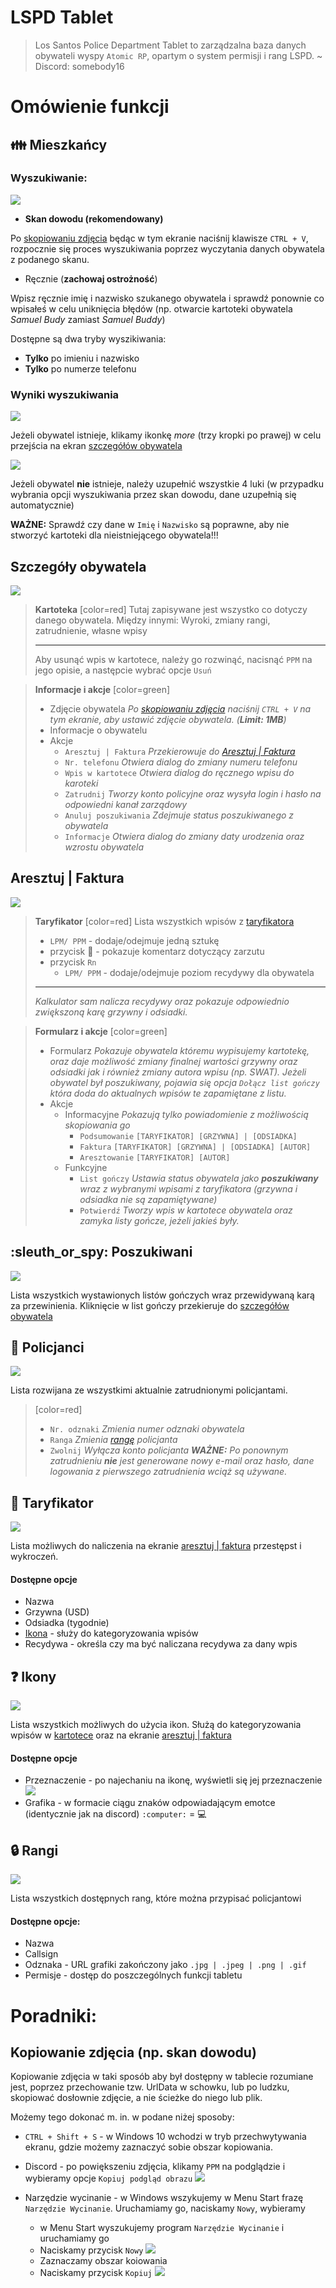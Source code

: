 # LSPD Tablet

> Los Santos Police Department Tablet to zarządzalna baza danych obywateli wyspy `Atomic RP`, opartym o system permisji i rang LSPD.
> ~ Discord: somebody16

# Omówienie funkcji

## :family: Mieszkańcy

### Wyszukiwanie:
![](https://i.imgur.com/gou6CZr.png)

- **Skan dowodu (rekomendowany)**

Po [skopiowaniu zdjęcia](#Kopiowanie-zdjęcia-np-skan-dowodu) będąc w tym ekranie naciśnij klawisze `CTRL + V`, rozpocznie się proces wyszukiwania poprzez wyczytania danych obywatela z podanego skanu.

- Ręcznie (**zachowaj ostrożność**)

Wpisz ręcznie imię i nazwisko szukanego obywatela i sprawdź ponownie co wpisałeś w celu uniknięcia błędów (np. otwarcie kartoteki obywatela *Samuel Budy* zamiast *Samuel Buddy*)

Dostępne są dwa tryby wyszikiwania:
- **Tylko** po imieniu i nazwisko
- **Tylko** po numerze telefonu

### Wyniki wyszukiwania
![](https://i.imgur.com/TiStIwY.png)

Jeżeli obywatel istnieje, klikamy ikonkę *more* (trzy kropki po prawej) w celu przejścia na ekran [szczegółów obywatela](#Szczegóły-obywatela)

![](https://i.imgur.com/dRS690O.png)

Jeżeli obywatel **nie** istnieje, należy uzupełnić wszystkie 4 luki (w przypadku wybrania opcji wyszukiwania przez skan dowodu, dane uzupełnią się automatycznie)

**WAŻNE:** Sprawdź czy dane w `Imię` i `Nazwisko` są poprawne, aby nie stworzyć kartoteki dla nieistniejącego obywatela!!!


## Szczegóły obywatela
![](https://i.imgur.com/nlaH4GB.png)

> **Kartoteka**
> [color=red]
> Tutaj zapisywane jest wszystko co dotyczy danego obywatela.
> Między innymi: Wyroki, zmiany rangi, zatrudnienie, własne wpisy
> ___
> Aby usunąć wpis w kartotece, należy go rozwinąć, nacisnąć `PPM` na jego opisie, a następcie wybrać opcje `Usuń`

> **Informacje i akcje**
> [color=green]
> - Zdjęcie obywatela
> *Po [skopiowaniu zdjęcia](#Kopiowanie-zdjęcia-np-skan-dowodu) naciśnij `CTRL + V` na tym ekranie, aby ustawić zdjęcie obywatela. (**Limit: 1MB**)*
> - Informacje o obywatelu
> - Akcje
>   - `Aresztuj | Faktura`
>   *Przekierowuje do [Aresztuj | Faktura](#Aresztuj--Faktura)*
>   - `Nr. telefonu`
>   *Otwiera dialog do zmiany numeru telefonu*
>   - `Wpis w kartotece`
>   *Otwiera dialog do ręcznego wpisu do karoteki*
>   - `Zatrudnij`
>   *Tworzy konto policyjne oraz wysyła login i hasło na odpowiedni kanał zarządowy*
>   - `Anuluj poszukiwania`
>   *Zdejmuje status poszukiwanego z obywatela*
>   - `Informacje`
>   *Otwiera dialog do zmiany daty urodzenia oraz wzrostu obywatela*

## Aresztuj | Faktura
![](https://i.imgur.com/ypMQ3wO.png)

> **Taryfikator**
> [color=red]
> Lista wszystkich wpisów z [taryfikatora](#-Taryfikator)
> - `LPM/ PPM` - dodaje/odejmuje jedną sztukę
> - przycisk :speech_balloon: - pokazuje komentarz dotyczący zarzutu
> - przycisk `Rn`
>   - `LPM/ PPM` - dodaje/odejmuje poziom recydywy dla obywatela
> ___
> *Kalkulator sam nalicza recydywy oraz pokazuje odpowiednio zwiększoną karę grzywny i odsiadki.*

> **Formularz i akcje**
> [color=green]
> - Formularz
> *Pokazuje obywatela któremu wypisujemy kartotekę, oraz daje możliwość zmiany finalnej wartości grzywny oraz odsiadki jak i również zmiany autora wpisu (np. SWAT).*
> *Jeżeli obywatel był poszukiwany, pojawia się opcja `Dołącz list gończy` która doda do aktualnych wpisów te zapamiętane z listu.*
> - Akcje
>   - Informacyjne
>   *Pokazują tylko powiadomienie z możliwością skopiowania go*
>     - `Podsumowanie`
>     `[TARYFIKATOR] [GRZYWNA] | [ODSIADKA]`
>     - `Faktura`
>     `[TARYFIKATOR] [GRZYWNA] | [ODSIADKA] [AUTOR]`
>     - `Aresztowanie`
>     `[TARYFIKATOR] [AUTOR]`
>   - Funkcyjne
>     - `List gończy`
>     *Ustawia status obywatela jako **poszukiwany** wraz z wybranymi wpisami z taryfikatora (grzywna i odsiadka nie są zapamiętywane)*
>     - `Potwierdź`
>     *Tworzy wpis w kartotece obywatela oraz zamyka listy gończe, jeżeli jakieś były.*

## :sleuth_or_spy: Poszukiwani
![](https://i.imgur.com/A8Zjppj.png)

Lista wszystkich wystawionych listów gończych wraz przewidywaną karą za przewinienia.
Kliknięcie w list gończy przekieruje do [szczegółów obywatela](#Szczegóły-obywatela)

## :cop: Policjanci
![](https://i.imgur.com/2zhHSyK.png)

Lista rozwijana ze wszystkimi aktualnie zatrudnionymi policjantami.

> [color=red]
> - `Nr. odznaki`
> *Zmienia numer odznaki obywatela*
> - `Ranga`
> *Zmienia [rangę](##-Rangi) policjanta*
> - `Zwolnij`
> *Wyłącza konto policjanta*
> ***WAŻNE:** Po ponownym zatrudnieniu **nie** jest generowane nowy e-mail oraz hasło, dane logowania z pierwszego zatrudnienia wciąż są używane.*

## :page_facing_up: Taryfikator
![](https://i.imgur.com/LKC9IPi.png)

Lista możliwych do naliczenia na ekranie [aresztuj | faktura](#Aresztuj--Faktura) przestępst i wykroczeń.

#### Dostępne opcje

- Nazwa
- Grzywna (USD)
- Odsiadka (tygodnie)
- [Ikona](#-Ikony) - służy do kategoryzowania wpisów
- Recydywa - określa czy ma być naliczana recydywa za dany wpis

## :question: Ikony
![](https://i.imgur.com/mAjrHCQ.png)

Lista wszystkich możliwych do użycia ikon. Służą do kategoryzowania wpisów w [kartotece](#Szczegóły-obywatela) oraz na ekranie [aresztuj | faktura](#Aresztuj--Faktura)

#### Dostępne opcje

- Przeznaczenie - po najechaniu na ikonę, wyświetli się jej przeznaczenie
![](https://i.imgur.com/YRgc7A2.png)
- Grafika - w formacie ciągu znaków odpowiadającym emotce (identycznie jak na discord)
`:computer:` = :computer: 


## :lock: Rangi
![](https://i.imgur.com/fOaJRts.png)

Lista wszystkich dostępnych rang, które można przypisać policjantowi

#### Dostępne opcje:
- Nazwa
- Callsign
- Odznaka - URL grafiki zakończony jako `.jpg | .jpeg | .png | .gif`
- Permisje - dostęp do poszczególnych funkcji tabletu


# Poradniki:

## Kopiowanie zdjęcia (np. skan dowodu)

Kopiowanie zdjęcia w taki sposób aby był dostępny w tablecie rozumiane jest, poprzez przechowanie tzw. UrlData w schowku, lub po ludzku, skopiować dosłownie zdjęcie, a nie ścieżke do niego lub plik.

Możemy tego dokonać m. in. w podane niżej sposoby:

- `CTRL + Shift + S` - w Windows 10 wchodzi w tryb przechwytywania ekranu, gdzie możemy zaznaczyć sobie obszar kopiowania.

- Discord - po powiększeniu zdjęcia, klikamy `PPM` na podglądzie i wybieramy opcje `Kopiuj podgląd obrazu`
![](https://i.imgur.com/a2NnMdH.png)

- Narzędzie wycinanie - w Windows wszykujemy w Menu Start frazę `Narzędzie Wycinanie`. Uruchamiamy go, naciskamy `Nowy`, wybieramy
    - w Menu Start wyszukujemy program `Narzędzie Wycinanie` i uruchamiamy go
    - Naciskamy przycisk `Nowy`
    ![](https://i.imgur.com/Q0bofv1.png)
    - Zaznaczamy obszar koiowania
    - Naciskamy przycisk `Kopiuj`
    ![](https://i.imgur.com/f6E3Ws5.png)
